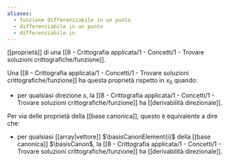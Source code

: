 ```yaml
---
aliases:
  - funzione differenziabile in un punto
  - differenziabile in un punto
  - differenziabile in
---
```


[[proprietà]] di una [[8 - Crittografia applicata/1 - Concetti/1 - Trovare soluzioni crittografiche/funzione]].

Una [[8 - Crittografia applicata/1 - Concetti/1 - Trovare soluzioni crittografiche/funzione]] ha questa proprietà rispetto in $x_0$ quando:
- per qualsiasi direzione $s$, la [[8 - Crittografia applicata/1 - Concetti/1 - Trovare soluzioni crittografiche/funzione]] ha [[derivabilità direzionale]].

Per via delle proprietà della [[base canonica]], questo è equivalente a dire che:
- per qualsiasi [[array|vettore]] $\basisCanonElement{i}$ della [[base canonica]] $\basisCanon$, la [[8 - Crittografia applicata/1 - Concetti/1 - Trovare soluzioni crittografiche/funzione]] ha [[derivabilità direzionale]].
